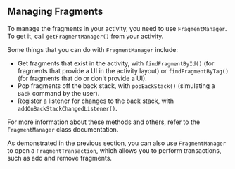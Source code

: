 
## Managing Fragments

To manage the fragments in your activity, you need to use `FragmentManager`. 
To get it, call `getFragmentManager()` from your activity.

Some things that you can do with `FragmentManager` include:
- Get fragments that exist in the activity, with `findFragmentById()` 
  (for fragments that provide a UI in the activity layout) or `findFragmentByTag()` 
  (for fragments that do or don't provide a UI).
- Pop fragments off the back stack, with `popBackStack()` (simulating a `Back` command by the user).
- Register a listener for changes to the back stack, with `addOnBackStackChangedListener()`.

For more information about these methods and others, refer to the `FragmentManager` class documentation.

As demonstrated in the previous section, you can also use `FragmentManager` to open a `FragmentTransaction`, 
which allows you to perform transactions, such as add and remove fragments.

